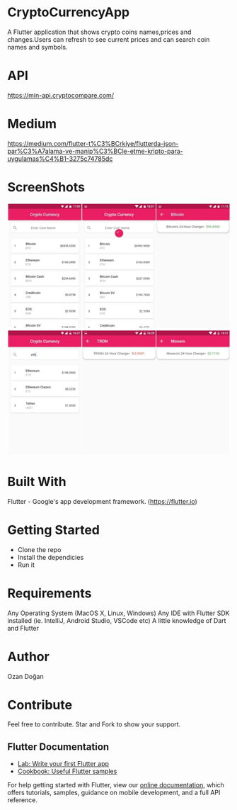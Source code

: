 # CryptoCurrencyApp

A Flutter application that shows crypto coins names,prices and changes.Users can refresh to see current prices and can search coin names and symbols.

# API
https://min-api.cryptocompare.com/

# Medium
https://medium.com/flutter-t%C3%BCrkiye/flutterda-json-par%C3%A7alama-ve-manip%C3%BCle-etme-kripto-para-uygulamas%C4%B1-3275c74785dc

# ScreenShots

![](/screenshots/sshots.jpg)
![](/screenshots/giteth.jpg)


# Built With
Flutter - Google's app development framework. (https://flutter.io)

# Getting Started 
- Clone the repo
- Install the dependicies
- Run it


# Requirements
Any Operating System (MacOS X, Linux, Windows)
Any IDE with Flutter SDK installed (ie. IntelliJ, Android Studio, VSCode etc)
A little knowledge of Dart and Flutter

# Author
Ozan Doğan

# Contribute
Feel free to contribute. Star and Fork to show your support.

## Flutter Documentation

- [Lab: Write your first Flutter app](https://flutter.dev/docs/get-started/codelab)
- [Cookbook: Useful Flutter samples](https://flutter.dev/docs/cookbook)

For help getting started with Flutter, view our
[online documentation](https://flutter.dev/docs), which offers tutorials,
samples, guidance on mobile development, and a full API reference.
